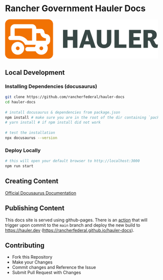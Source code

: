 # Rancher Government Hauler Docs

![rancher-government-hauler-logo](/static/img/rgs-hauler-logo.png)

## Local Development

### Installing Dependencies (docusaurus)

```bash
git clone https://github.com/rancherfederal/hauler-docs
cd hauler-docs

# install docusaurus & dependencies from package.json
npm install # make sure you are in the root of the dir containing `package.json`
# yarn install # if npm install did not work

# test the installation
npx docusaurus --version
```

### Deploy Locally

```bash
# this will open your default browser to http://localhost:3000
npm run start
```

## Creating Content

[Official Docusaurus Documentation](https://docusaurus.io/docs/creating-pages)

## Publishing Content

This docs site is served using github-pages. There is an [action](.github/workflows/deploy.yml) that will trigger upon commit to the `main` branch and deploy the new build to https://hauler.dev (https://rancherfederal.github.io/hauler-docs).

## Contributing

- Fork this Repository
- Make your Changes
- Commit changes and Reference the Issue
- Submit Pull Request with Changes
